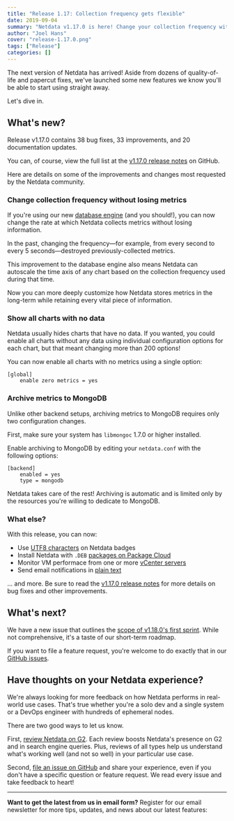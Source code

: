 ```yaml
---
title: "Release 1.17: Collection frequency gets flexible"
date: 2019-09-04
summary: "Netdata v1.17.0 is here! Change your collection frequency without losing metrics, archive to MongoDB, use UT8 characters freely, and more."
author: "Joel Hans"
cover: "release-1.17.0.png"
tags: ["Release"]
categories: []
---
```


The next version of Netdata has arrived! Aside from dozens of quality-of-life and papercut fixes, we've launched some new features we know you'll be able to start using straight away.

Let's dive in.

<!--more-->

## What's new?

Release v1.17.0 contains 38 bug fixes, 33 improvements, and 20 documentation updates.

You can, of course, view the full list at the [v1.17.0 release notes](https://github.com/netdata/netdata/releases/tag/v1.17.0) on GitHub.

Here are details on some of the improvements and changes most requested by the Netdata community.

### Change collection frequency without losing metrics

If you're using our new [database engine](https://blog.netdata.cloud/posts/db-engine/) (and you should!), you can now change the rate at which Netdata collects metrics without losing information.

In the past, changing the frequency—for example, from every second to every 5 seconds—destroyed previously-collected metrics.

This improvement to the database engine also means Netdata can autoscale the time axis of any chart based on the collection frequency used during that time.

Now you can more deeply customize how Netdata stores metrics in the long-term while retaining every vital piece of information.

### Show all charts with no data

Netdata usually hides charts that have no data. If you wanted, you could enable all charts without any data using individual configuration options for each chart, but that meant changing more than 200 options!

You can now enable all charts with no metrics using a single option:

```
[global]
    enable zero metrics = yes
```

### Archive metrics to MongoDB

Unlike other backend setups, archiving metrics to MongoDB requires only two configuration changes.

First, make sure your system has `libmongoc` 1.7.0 or higher installed.

Enable archiving to MongoDB by editing your `netdata.conf` with the following options:

```
[backend]
    enabled = yes
    type = mongodb
```

Netdata takes care of the rest! Archiving is automatic and is limited only by the resources you're willing to dedicate to MongoDB.

### What else?

With this release, you can now:

- Use [UTF8 characters](https://github.com/netdata/netdata/pull/6426) on Netdata badges
- Install Netdata with `.DEB` [packages on Package Cloud](https://packagecloud.io/netdata)
- Monitor VM performace from one or more [vCenter servers](https://docs.netdata.cloud/collectors/go.d.plugin/modules/vsphere/)
- Send email notifications in [plain text](https://github.com/netdata/netdata/pull/6485)

... and more. Be sure to read the [v1.17.0 release notes](https://github.com/netdata/netdata/releases/tag/v1.17.0) for more details on bug fixes and other improvements.

## What's next?

We have a new issue that outlines the [scope of v1.18.0's first sprint](https://github.com/netdata/netdata/issues/6770). While not comprehensive, it's a taste of our short-term roadmap.

If you want to file a feature request, you're welcome to do exactly that in our [GitHub issues](https://github.com/netdata/netdata/issues/new?labels=feature+request%2C+needs+triage&template=feature_request.md).

## Have thoughts on your Netdata experience?

We're always looking for more feedback on how Netdata performs in real-world use cases. That's true whether you're a solo dev and a single system or a DevOps engineer with hundreds of ephemeral nodes.

There are two good ways to let us know.

First, [review Netdata on G2](https://www.g2.com/products/netdata/reviews). Each review boosts Netdata's presence on G2 and in search engine queries. Plus, reviews of all types help us understand what's working well (and not so well) in your particular use case.

Second, [file an issue on GitHub](https://github.com/netdata/netdata/issues/new) and share your experience, even if you don't have a specific question or feature request. We read every issue and take feedback to heart!

---

**Want to get the latest from us in email form?** Register for our email newsletter for more tips, updates, and news about our latest features:

<script charset="utf-8" type="text/javascript" src="//js.hsforms.net/forms/shell.js"></script>
<script>
  hbspt.forms.create({
    portalId: "4567453",
    formId: "6a20deb5-a1e6-4312-9c4d-f6862f947fe0"
});
</script>